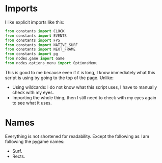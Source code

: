 # Imports

I like explicit imports like this:

```python
from constants import CLOCK
from constants import EVENTS
from constants import FPS
from constants import NATIVE_SURF
from constants import NEXT_FRAME
from constants import pg
from nodes.game import Game
from nodes.options_menu import OptionsMenu
```

This is good to me because even if it is long, I know immediately what this script is using by going to the top of the page. Unlike:

- Using wildcards: I do not know what this script uses, I have to manually check with my eyes.
- Importing the whole thing, then I still need to check with my eyes again to see what it uses.

# Names

Everything is not shortened for readability. Except the following as I am following the pygame names:
- Surf.
- Rects.
